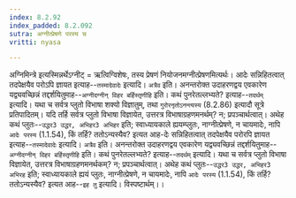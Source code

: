 ```yaml
---
index: 8.2.92
index_padded: 8.2.092
sutra: अग्नीत्प्रेषणे परस्य च
vritti: nyasa

---
```

अग्निमिन्त्रे इत्यस्मिन्नर्थेऽग्नीट् = ऋत्विग्विशेषः, तस्य प्रेषणं नियोजनमग्नीत्प्रेषणमित्यर्थः। आदेः सन्निहितत्वात् तदपेक्षयैव परोऽपि ज्ञायत इत्याह--`तस्मादेवादेः` इत्यादि। `अत्रैव` इति। अनन्तरोक्त उदाहरणद्वय एवकारेण यद्व्यवच्छिन्नं तद्दर्शयितुमाह--`अग्नीदग्नीन् विहर बर्हिस्तृणीहि` इति। कथं पुनरेतल्लभ्यते? इत्याह--`तदर्थम्` इत्यादि। यथा च सर्वत्र प्लुतो विभाषा शक्यो विज्ञातुम्, तथा `गुरोरनृतोऽनन्त्यस्य` (8.2.86) इत्यादौ सूत्रे प्रतिपादितम्। यदि तर्हि सर्वत्र प्लुतो विभाषा विज्ञायेत, उत्तरत्र विभाषाग्रहणमनर्थम्? न; प्रपञ्चार्थत्वात्। अथेह कथं प्लुतः--`उद्धर3 उद्धर, अभिहर3 अभिहर` इति; स्वाध्यायकाले ह्ययम्प्लुतः, नाग्नीत्प्रेषणे, न चायमादेः, नापि `आदेः परस्य` (1.1.54), किं तर्हि? ततोऽन्यस्यैव? इत्यत आह-देः सन्निहितत्वात् तदपेक्षयैव परोरपि ज्ञायत इत्याह--`तस्मादेवादेः` इत्यादि। `अत्रैव` इति। अनन्तरोक्त उदाहरणद्वय एवकारेण यद्व्यवच्छिन्नं तद्दर्शयितुमाह--`अग्नीदग्नीन् विहर बर्हिस्तृणीहि` इति। कथं पुनरेतल्लभ्यते? इत्याह--`तदर्थम्` इत्यादि। यथा च सर्वत्र प्लुतो विभाषा विज्ञायेत, उत्तरत्र विभाषाग्रहणमनर्थकम्? न; प्रपञ्चार्थत्वात्। अथेह कथं प्लुतः--`उद्धर3 उद्धर, अभिहर3 अभिरह` इति; स्वाध्यायकाले ह्ययं प्लुतः, नाग्नीत्प्रेषणे, न चायमादेः, नापि `आदेः परस्य` (1.1.54), किं तर्हि? ततोऽन्यस्यैव? इत्यत आह--`इह तु` इत्यादि। विस्पष्टार्थम्।।